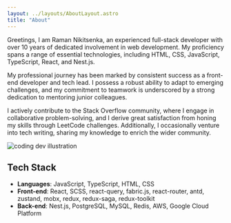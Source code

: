 ```yaml
---
layout: ../layouts/AboutLayout.astro
title: "About"
---
```


Greetings, I am Raman Nikitsenka, an experienced full-stack developer with over 10 years of dedicated involvement in web development. My proficiency spans a range of essential technologies, including HTML, CSS, JavaScript, TypeScript, React, and Nest.js.

My professional journey has been marked by consistent success as a front-end developer and tech lead. I possess a robust ability to adapt to emerging challenges, and my commitment to teamwork is underscored by a strong dedication to mentoring junior colleagues.

I actively contribute to the Stack Overflow community, where I engage in collaborative problem-solving, and I derive great satisfaction from honing my skills through LeetCode challenges. Additionally, I occasionally venture into tech writing, sharing my knowledge to enrich the wider community.

<div>
  <img src="/assets/dev.svg" class="sm:w-1/2 mx-auto" alt="coding dev illustration">
</div>

## Tech Stack

- **Languages**: JavaScript, TypeScript, HTML, CSS
- **Front-end**: React, SCSS, react-query, fabric.js, react-router, antd, zustand, mobx, redux, redux-saga, redux-toolkit
- **Back-end**: Nest.js, PostgreSQL, MySQL, Redis, AWS, Google Cloud Platform

